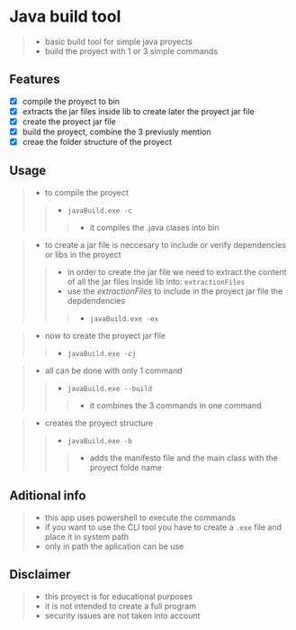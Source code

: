 # Java build tool
>- basic build tool for simple java proyects
>- build the proyect with 1 or 3 simple commands

## Features 
- [x] compile the proyect to bin
- [x] extracts the jar files inside lib to create later the proyect jar file
- [x] create the proyect jar file
- [x] build the proyect, combine the 3 previusly mention
- [x] creae the folder structure of the proyect

## Usage
>- to compile the proyect
>>- `javaBuild.exe -c`
>>>- it compiles the .java clases into bin

>- to create a jar file is neccesary to include or verify dependencies or libs in the proyect
>>- in order to create the jar file we need to extract the content of all the jar files inside lib into: `extractionFiles`
>>- use the *extractionFiles* to include in the proyect jar file the depdendencies
>>>- `javaBuild.exe -ex`

>- now to create the proyect jar file
>>- `javaBuild.exe -cj`

>- all can be done with only 1 command
>>- `javaBuild.exe --build`
>>>- it combines the 3 commands in one command

>- creates the proyect structure
>>- `javaBuild.exe -b`
>>>- adds the manifesto file and the main class with the proyect folde name

## Aditional info
>- this app uses powershell to execute the commands
>- if you want to use the CLI tool you have to create a `.exe` file and place it in system path
>- only in path the aplication can be use

## Disclaimer
>- this proyect is for educational purposes
>- it is not intended to create a full program
>- security issues are not taken into account
